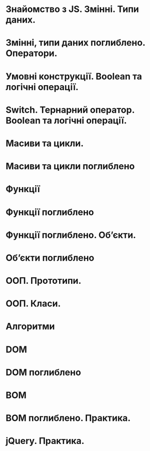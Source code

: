 # Знайомство з JS. Змінні. Типи даних.
# Змінні, типи даних поглиблено. Оператори.
# Умовні конструкції. Boolean та логічні операції.
# Switch. Тернарний оператор. Boolean та логічні операції.
# Масиви та цикли.
# Масиви та цикли поглиблено
# Функції
# Функції поглиблено
# Функції поглиблено. Обʼєкти.
# Обʼєкти поглиблено
# ООП. Прототипи.
# ООП. Класи.
# Алгоритми
# DOM
# DOM поглиблено
# BOM
# BOM поглиблено. Практика.
# jQuery. Практика.




